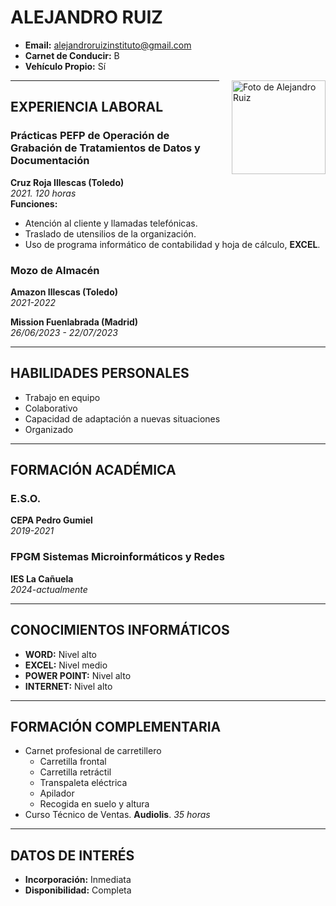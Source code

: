 # ALEJANDRO RUIZ

- **Email:** alejandroruizinstituto@gmail.com
- **Carnet de Conducir:** B
- **Vehículo Propio:** Sí

<img src="https://static9.depositphotos.com/1518767/1121/i/950/depositphotos_11213282-stock-photo-portrait-of-a-man-hiding.jpg" alt="Foto de Alejandro Ruiz" style="float: right; width: 150px; height: auto; margin-left: 20px;"/>

---

## EXPERIENCIA LABORAL

### Prácticas PEFP de Operación de Grabación de Tratamientos de Datos y Documentación
**Cruz Roja Illescas (Toledo)**  
*2021. 120 horas*  
**Funciones:**
- Atención al cliente y llamadas telefónicas.
- Traslado de utensilios de la organización.
- Uso de programa informático de contabilidad y hoja de cálculo, **EXCEL**.

### Mozo de Almacén
**Amazon Illescas (Toledo)**  
*2021-2022*  

**Mission Fuenlabrada (Madrid)**  
*26/06/2023 - 22/07/2023*  

---

## HABILIDADES PERSONALES

- Trabajo en equipo
- Colaborativo
- Capacidad de adaptación a nuevas situaciones
- Organizado

---

## FORMACIÓN ACADÉMICA

### E.S.O.
**CEPA Pedro Gumiel**  
*2019-2021*

### FPGM Sistemas Microinformáticos y Redes
**IES La Cañuela**  
*2024-actualmente*

---

## CONOCIMIENTOS INFORMÁTICOS

- **WORD:** Nivel alto
- **EXCEL:** Nivel medio
- **POWER POINT:** Nivel alto
- **INTERNET:** Nivel alto

---

## FORMACIÓN COMPLEMENTARIA

- Carnet profesional de carretillero
  - Carretilla frontal
  - Carretilla retráctil
  - Transpaleta eléctrica
  - Apilador
  - Recogida en suelo y altura
- Curso Técnico de Ventas. **Audiolis**. *35 horas*

---

## DATOS DE INTERÉS

- **Incorporación:** Inmediata
- **Disponibilidad:** Completa
